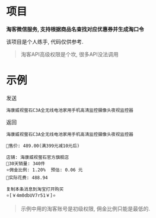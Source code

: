 # 项目
**淘客微信服务, 支持根据商品名查找对应优惠券并生成淘口令**

该项目是个人练手, 代码仅供参考.
> 淘客API高级权限是个坎, 很多API没法调用

# 示例
发送
```
海康威视萤石C3A全无线电池家用手机高清监控摄像头夜视监控器
```

返回
```
海康威视萤石C3A全无线电池家用手机高清监控摄像头夜视监控器

💸售价: 489.00(满399元减10元后)

店铺: 海康威视萤石官方旗舰店
🛒30天销量: 340件
⭐佣金比例: 1.20%  预估: 0.06 元
💸实际花费: 488.94

复制本条消息到淘宝打开购买
⭐️️[￥4m0dbUV7r51￥]⭐️️
```
> 示例中用的淘客账号是初级权限, 佣金比例只能是最低的.
